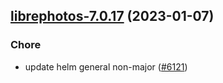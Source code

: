 

## [librephotos-7.0.17](https://github.com/truecharts/charts/compare/librephotos-7.0.16...librephotos-7.0.17) (2023-01-07)

### Chore

- update helm general non-major ([#6121](https://github.com/truecharts/charts/issues/6121))
  
  